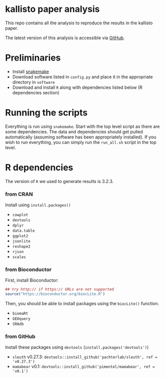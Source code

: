 # kallisto paper analysis

This repo contains all the analysis to reproduce the results in the kallisto paper.

The latest version of this analysis is accessible via [GitHub](https://github.com/pachterlab/kallisto_paper_analysis).

# Preliminaries

- Install [snakemake](https://bitbucket.org/johanneskoester/snakemake)
- Download software listed in `config.py` and place it in the appropriate directory in `software`
- Download and install `R` along with dependencies listed below (R dependencies section)

# Running the scripts

Everything is run using `snakemake`.
Start with the top level script as there are some dependencies.
The data and dependencies should get pulled automatically (assuming software has been appropriately installed).
If you wish to run everything, you can simply run the `run_all.sh` script in the top level.

# R dependencies

The version of `R` we used to generate results is 3.2.3.

### from CRAN

Install using `install.packages()`

- `cowplot`
- `devtools`
- `dplyr`
- `data.table`
- `ggplot2`
- `jsonlite`
- `reshape2`
- `rjson`
- `scales`

### from Bioconductor

First, install Bioconductor:

```r
## try http:// if https:// URLs are not supported
source("https://bioconductor.org/biocLite.R")
```

Then, you should be able to install packages using the `biocLite()` function.

- `biomaRt`
- `GEOquery`
- `SRAdb`

### from GitHub

Install these packages using `devtools` (`install.packages('devtools')`)

- `sleuth` v0.27.3: `devtools::install_github('pachterlab/sleuth', ref = 'v0.27.3')`
- `mamabear` v0.1: `devtools::install_github('pimentel/mamabear', ref = 'v0.1')`
